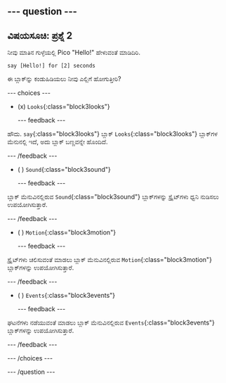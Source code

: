 
--- question ---
---
ವಿಷಯಸೂಚಿ: ಪ್ರಶ್ನೆ 2
---

ನೀವು ಮಾತಿನ ಗುಳ್ಳೆಯಲ್ಲಿ Pico "Hello!" ಹೇಳುವಂತೆ ಮಾಡಿದಿರಿ.

```blocks3
say [Hello!] for [2] seconds
```

ಈ ಬ್ಲಾಕ್‌ನ್ನು ಕಂಡುಹಿಡಿಯಲು ನೀವು ಎಲ್ಲಿಗೆ ಹೋಗುತ್ತೀರಿ?

--- choices ---

- (x) `Looks`{:class="block3looks"}

  --- feedback ---

ಹೌದು. `say`{:class="block3looks"} ಬ್ಲಾಕ್ `Looks`{:class="block3looks"} ಬ್ಲಾಕ್‌ಗಳ ಮೆನುನಲ್ಲಿ ಇದೆ, ಅದು ಬ್ಲಾಕ್‌ ಬಣ್ಣವನ್ನೇ ಹೊಂದಿದೆ.

  --- /feedback ---

- ( ) `Sound`{:class="block3sound"}

  --- feedback ---

ಬ್ಲಾಕ್‌ ಮೆನುವಿನಲ್ಲಿರುವ `Sound`{:class="block3sound"} ಬ್ಲಾಕ್‌ಗಳನ್ನು ಸ್ಪ್ರೈಟ್‌ಗಳು ಧ್ವನಿ ನುಡಿಸಲು ಉಪಯೋಗಿಸುತ್ತಾರೆ.

  --- /feedback ---

- ( ) `Motion`{:class="block3motion"}

  --- feedback ---

ಸ್ಪ್ರೈಟ್‌ಗಳು ಚಲಿಸುವಂತೆ ಮಾಡಲು ಬ್ಲಾಕ್‌ ಮೆನುವಿನಲ್ಲಿರುವ `Motion`{:class="block3motion"} ಬ್ಲಾಕ್‌ಗಳನ್ನು ಉಪಯೋಗಿಸುತ್ತಾರೆ.

  --- /feedback ---

- ( ) `Events`{:class="block3events"}

  --- feedback ---

ಘಟನೆಗಳು ನಡೆಯುವಂತೆ ಮಾಡಲು ಬ್ಲಾಕ್‌ ಮೆನುವಿನಲ್ಲಿರುವ `Events`{:class="block3events"} ಬ್ಲಾಕ್‌ಗಳನ್ನು ಉಪಯೋಗಿಸುತ್ತಾರೆ.

  --- /feedback ---

--- /choices ---

--- /question ---
